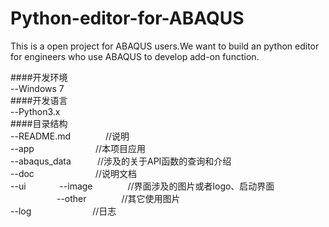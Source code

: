 # Python-editor-for-ABAQUS
This is a open project for ABAQUS users.We want to build an python editor for engineers who use ABAQUS to develop add-on function.

####开发环境  
--Windows 7  
####开发语言  
--Python3.x  
####目录结构  
--README.md　　　　//说明  
--app　　　　　　　//本项目应用  
--abaqus_data　　　//涉及的关于API函数的查询和介绍  
--doc　　　　　　　//说明文档  
--ui  
　　　--image　　　　//界面涉及的图片或者logo、启动界面</br>　　
　　　--other　　　　//其它使用图片</br>
--log　　　　　　　//日志</br>

